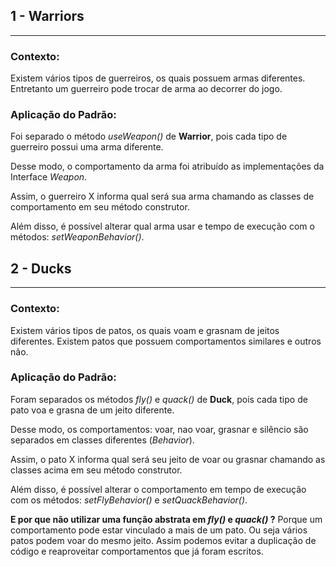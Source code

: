 ## 1 - Warriors

---

### Contexto:

Existem vários tipos de guerreiros, os quais possuem armas diferentes. Entretanto um guerreiro pode trocar de arma ao decorrer do jogo.

### Aplicação do Padrão:

Foi separado o método _useWeapon()_ de **Warrior**, pois cada tipo de guerreiro possui uma arma diferente.

Desse modo, o comportamento da arma foi atribuído as implementações da Interface _Weapon_.

Assim, o guerreiro X informa qual será sua arma chamando as classes de comportamento em seu método construtor.

Além disso, é possível alterar qual arma usar e tempo de execução com o métodos: _setWeaponBehavior()_.

## 2 - Ducks

---

### Contexto:

Existem vários tipos de patos, os quais voam e grasnam de jeitos diferentes. Existem patos que possuem comportamentos similares e outros não.

### Aplicação do Padrão:

Foram separados os métodos _fly()_ e _quack()_ de **Duck**, pois cada tipo de pato voa e grasna de um jeito diferente.

Desse modo, os comportamentos: voar, nao voar, grasnar e silêncio são separados em classes diferentes (_Behavior_).

Assim, o pato X informa qual será seu jeito de voar ou grasnar chamando as classes acima em seu método construtor.

Além disso, é possível alterar o comportamento em tempo de execução com os métodos: _setFlyBehavior()_ e _setQuackBehavior()_.

**E por que não utilizar uma função abstrata em _fly()_ e _quack()_ ?**
Porque um comportamento pode estar vinculado a mais de um pato. Ou seja vários patos podem voar do mesmo jeito. Assim podemos evitar a duplicação de código e reaproveitar comportamentos que já foram escritos.
